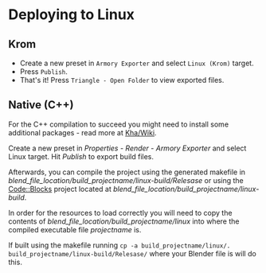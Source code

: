 # Deploying to Linux

## Krom

- Create a new preset in `Armory Exporter` and select `Linux (Krom)` target.
- Press `Publish`.
- That's it! Press `Triangle - Open Folder` to view exported files.

## Native (C++)

For the C++ compilation to succeed you might need to install some additional packages - read more at [Kha/Wiki](https://github.com/Kode/Kha/wiki/Linux).

Create a new preset in *Properties - Render - Armory Exporter* and select Linux target. Hit *Publish* to export build files.

Afterwards, you can compile the project using the generated makefile in *blend_file_location/build_projectname/linux-build/Relesase* or using the [Code::Blocks](http://codeblocks.org) project located at *blend_file_location/build_projectname/linux-build*.

In order for the resources to load correctly you will need to copy the contents of *blend_file_location/build_projectname/linux* into where the compiled executable file *projectname* is.

If built using the makefile running `cp -a build_projectname/linux/. build_projectname/linux-build/Relesase/` where your Blender file is will do this.

